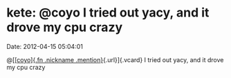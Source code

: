 kete: \@coyo I tried out yacy, and it drove my cpu crazy
========================================================

Date: 2012-04-15 05:04:01

@[[[coyo]{.fn .nickname
.mention}](http://identi.ca/user/244213 "Alex Maurin"){.url}]{.vcard} I
tried out yacy, and it drove my cpu crazy
